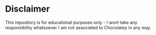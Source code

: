 # Disclaimer
This repository is for educational purposes only - I wont take any responsibility whatsoever
I am not associated to Chocolatey in any way. 
